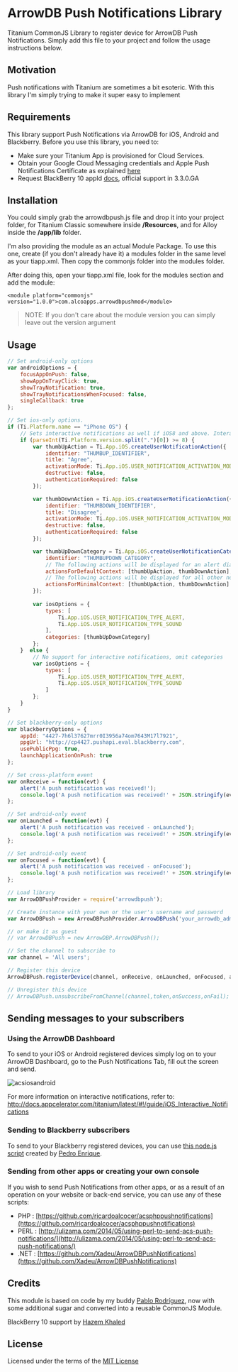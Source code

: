 # ArrowDB Push Notifications Library

Titanium CommonJS Library to register device for ArrowDB Push Notifications.  Simply add this file to your project and follow the usage instructions below.

## Motivation
Push notifications with Titanium are sometimes a bit esoteric.  With this library I'm simply trying to make it super easy to implement

## Requirements
This library support Push Notifications via ArrowDB for iOS, Android and Blackberry.  Before you use this library, you need to:

* Make sure your Titanium App is provisioned for Cloud Services.
* Obtain your Google Cloud Messaging credentials and Apple Push Notifications Certificate as explained [here](http://docs.appcelerator.com/titanium/3.0/#!/guide/Push_Notifications)
* Request BlackBerry 10 appId [docs](https://gist.github.com/pec1985/8ad59783cd5b4adc45a2), official support in 3.3.0.GA

## Installation
You could simply grab the arrowdbpush.js file and drop it into your project folder, for Titanium Classic somewhere inside **/Resources**, and for Alloy inside the **/app/lib** folder.

I'm also providing the module as an actual Module Package.  To use this one, create (if you don't already have it) a modules folder in the same level as your tiapp.xml.  Then copy the commonjs folder into the modules folder.

After doing this, open your tiapp.xml file, look for the modules section and add the module:

	<module platform="commonjs" version="1.0.0">com.alcoapps.arrowdbpushmod</module>

> NOTE: If you don't care about the module version you can simply leave out the version argument

## Usage

```js
// Set android-only options
var androidOptions = {
    focusAppOnPush: false,
    showAppOnTrayClick: true,
    showTrayNotification: true,
    showTrayNotificationsWhenFocused: false,
    singleCallback: true
};

// Set ios-only options. 
if (Ti.Platform.name == "iPhone OS") {
    // Sets interactive notifications as well if iOS8 and above. Interactive notifications is optional.
    if (parseInt(Ti.Platform.version.split(".")[0]) >= 8) {
        var thumbUpAction = Ti.App.iOS.createUserNotificationAction({
            identifier: "THUMBUP_IDENTIFIER",
            title: "Agree",
            activationMode: Ti.App.iOS.USER_NOTIFICATION_ACTIVATION_MODE_BACKGROUND,
            destructive: false,
            authenticationRequired: false
        });

        var thumbDownAction = Ti.App.iOS.createUserNotificationAction({
            identifier: "THUMBDOWN_IDENTIFIER",
            title: "Disagree",
            activationMode: Ti.App.iOS.USER_NOTIFICATION_ACTIVATION_MODE_BACKGROUND,
            destructive: false,
            authenticationRequired: false
        });

        var thumbUpDownCategory = Ti.App.iOS.createUserNotificationCategory({
            identifier: "THUMBUPDOWN_CATEGORY",
 	        // The following actions will be displayed for an alert dialog
            actionsForDefaultContext: [thumbUpAction, thumbDownAction],
            // The following actions will be displayed for all other notifications
            actionsForMinimalContext: [thumbUpAction, thumbDownAction]
        }); 
        
        var iosOptions = {
            types: [
                Ti.App.iOS.USER_NOTIFICATION_TYPE_ALERT,
                Ti.App.iOS.USER_NOTIFICATION_TYPE_SOUND
            ],
            categories: [thumbUpDownCategory]
        };
    }  else {
        // No support for interactive notifications, omit categories
        var iosOptions = {
            types: [
                Ti.App.iOS.USER_NOTIFICATION_TYPE_ALERT,
                Ti.App.iOS.USER_NOTIFICATION_TYPE_SOUND
            ]
        };  
    }
}

// Set blackberry-only options
var blackberryOptions = {
    appId: "4427-7h6l37627mrr0I3956a74om7643M17l7921",
    ppgUrl: "http://cp4427.pushapi.eval.blackberry.com",
    usePublicPpg: true,
    launchApplicationOnPush: true
};

// Set cross-platform event
var onReceive = function(evt) {
    alert('A push notification was received!');
    console.log('A push notification was received!' + JSON.stringify(evt));
};

// Set android-only event
var onLaunched = function(evt) {
    alert('A push notification was received - onLaunched');
    console.log('A push notification was received!' + JSON.stringify(evt));
};

// Set android-only event
var onFocused = function(evt) {
    alert('A push notification was received - onFocused');
    console.log('A push notification was received!' + JSON.stringify(evt));
};

// Load library
var ArrowDBPushProvider = require('arrowdbpush');

// Create instance with your own or the user's username and password
var ArrowDBPush = new ArrowDBPushProvider.ArrowDBPush('your_arrowdb_admin_uid','your_arrowdb_admin_pwd');

// or make it as guest
// var ArrowDBPush = new ArrowDBP.ArrowDBPush();

// Set the channel to subscribe to
var channel = 'All users';

// Register this device
ArrowDBPush.registerDevice(channel, onReceive, onLaunched, onFocused, androidOptions, iosOptions, blackberryOptions);

// Unregister this device
// ArrowDBPush.unsubscribeFromChannel(channel,token,onSuccess,onFail);
```

## Sending messages to your subscribers

### Using the ArrowDB Dashboard

To send to your iOS or Android registered devices simply log on to your ArrowDB Dashboard, go to the Push Notifications Tab, fill out the screen and send.

![acsiosandroid](http://s27.postimg.org/5ixtazxwz/Screen_Shot_2014_03_31_at_11_51_28_AM.png)

For more information on interactive notifications, refer to:
http://docs.appcelerator.com/titanium/latest/#!/guide/iOS_Interactive_Notifications

### Sending to Blackberry subscribers

To send to your Blackberry registered devices, you can use [this node.js script](https://github.com/pec1985/BB10-Push-Server) created by [Pedro Enrique](https://github.com/pec1985).

### Sending from other apps or creating your own console

If you wish to send Push Notifications from other apps, or as a result of an operation on your website or back-end service, you can use any of these scripts:

* PHP : [https://github.com/ricardoalcocer/acsphppushnotifications](https://github.com/ricardoalcocer/acsphppushnotifications)
* PERL : [http://ulizama.com/2014/05/using-perl-to-send-acs-push-notifications/](http://ulizama.com/2014/05/using-perl-to-send-acs-push-notifications/)
* .NET : [https://github.com/Xadeu/ArrowDBPushNotifications](https://github.com/Xadeu/ArrowDBPushNotifications)

## Credits
This module is based on code by my buddy [Pablo Rodríguez](https://github.com/pablorr18), now with some additional sugar and converted into a reusable CommonJS Module.

BlackBerry 10 support by [Hazem Khaled](http://github.com/hazemkhaled)

## License
Licensed under the terms of the [MIT License](alco.mit-license.org)
